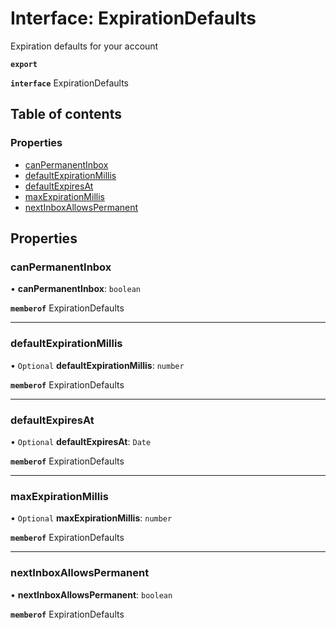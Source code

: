 # Interface: ExpirationDefaults

Expiration defaults for your account

**`export`**

**`interface`** ExpirationDefaults

## Table of contents

### Properties

- [canPermanentInbox](ExpirationDefaults.md#canpermanentinbox)
- [defaultExpirationMillis](ExpirationDefaults.md#defaultexpirationmillis)
- [defaultExpiresAt](ExpirationDefaults.md#defaultexpiresat)
- [maxExpirationMillis](ExpirationDefaults.md#maxexpirationmillis)
- [nextInboxAllowsPermanent](ExpirationDefaults.md#nextinboxallowspermanent)

## Properties

### <a id="canpermanentinbox" name="canpermanentinbox"></a> canPermanentInbox

• **canPermanentInbox**: `boolean`

**`memberof`** ExpirationDefaults

___

### <a id="defaultexpirationmillis" name="defaultexpirationmillis"></a> defaultExpirationMillis

• `Optional` **defaultExpirationMillis**: `number`

**`memberof`** ExpirationDefaults

___

### <a id="defaultexpiresat" name="defaultexpiresat"></a> defaultExpiresAt

• `Optional` **defaultExpiresAt**: `Date`

**`memberof`** ExpirationDefaults

___

### <a id="maxexpirationmillis" name="maxexpirationmillis"></a> maxExpirationMillis

• `Optional` **maxExpirationMillis**: `number`

**`memberof`** ExpirationDefaults

___

### <a id="nextinboxallowspermanent" name="nextinboxallowspermanent"></a> nextInboxAllowsPermanent

• **nextInboxAllowsPermanent**: `boolean`

**`memberof`** ExpirationDefaults
